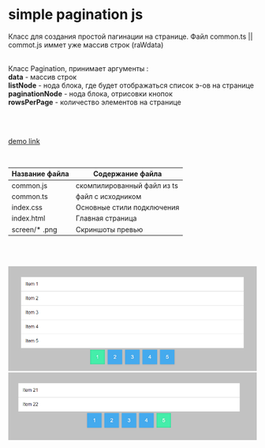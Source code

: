 # simple pagination js

Класс для создания простой пагинации на странице.
Файл common.ts || commot.js иммет уже массив строк (raWdata)

<br>
Класс Pagination, принимает аргументы :
<br>
<b>data</b> - массив строк
<br>
<b>listNode</b> - нода блока, где будет отображаться список э-ов на странице
<br>
<b>paginationNode</b> - нода блока, отрисовки кнопок
<br>
<b>rowsPerPage</b> - количество элементов на странице
<br>

<br><br>

[demo link](https://htmlpreview.github.io/?https://github.com/lKolabrodl/snippets/blob/master/JS/simple%20pagination/index.html)

<br>

Название файла  | Содержание файла
----------------|----------------------
common.js       | скомпилированный файл из ts
common.ts       | файл с исходником 
index.css       | Основные стили подключения
index.html      | Главная страница
screen/* .png   | Скриншоты превью


<br>
<br>

![Alt text](https://raw.githubusercontent.com/lKolabrodl/snippets/master/JS/simple%20pagination/screen/pagination1.png)
![Alt text](https://raw.githubusercontent.com/lKolabrodl/snippets/master/JS/simple%20pagination/screen/pagination2.png)

